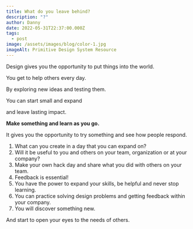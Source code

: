 ```yaml
---
title: What do you leave behind?
description: "?"
author: Danny
date: 2022-05-31T22:37:00.000Z
tags:
  - post
image: /assets/images/blog/color-1.jpg
imageAlt: Primitive Design System Resource
---
```

Design gives you the opportunity to put things into the world.

You get to help others every day.

By exploring new ideas and testing them.

You can start small and expand

and leave lasting impact.

**Make something and learn as you go.**

It gives you the opportunity to try something and see how people respond.

1. What can you create in a day that you can expand on?
2. Will it be useful to you and others on your team, organization or at your company?
3. Make your own hack day and share what you did with others on your team.
4. Feedback is essential!
5. You have the power to expand your skills, be helpful and never stop learning.
6. You can practice solving design problems and getting feedback within your company.
7. You will discover something new.

  
And start to open your eyes to the needs of others.
